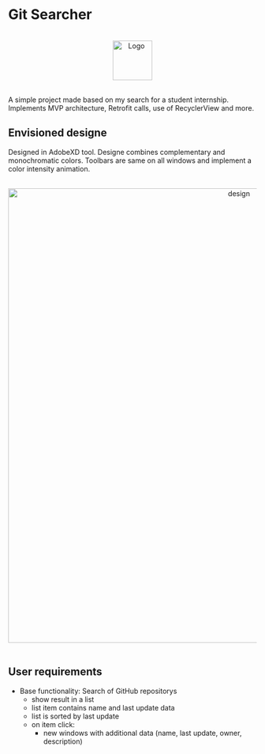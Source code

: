 # Git Searcher

<br />
<div align="center">
  <a >
    <img src="https://user-images.githubusercontent.com/61595425/153286016-fff91d28-4a72-4a62-8cce-20e95a5a5f45.svg" alt="Logo" width="80" height="80">
  </a>
  </br>
   </br>
</div>

A simple project made based on my search for a student internship. Implements MVP architecture, Retrofit calls, use of RecyclerView and more.


## Envisioned designe

Designed in AdobeXD tool. Designe combines complementary and monochromatic colors. Toolbars are same on all windows and implement a color intensity animation.

</br>
<div align="center">
  <a >
    <img width="920" alt="design" src="https://user-images.githubusercontent.com/61595425/153295232-1e415b1e-4da2-4107-acff-6aaecae3c189.png">
  </a>
  </br>
   </br>
</div>


## User requirements

* Base functionality: Search of GitHub repositorys
  * show result in a list
  * list item contains name and last update data
  * list is sorted by last update
  * on item click:
    * new windows with additional data (name, last update, owner, description)
